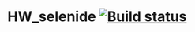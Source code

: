 # HW_selenide [![Build status](https://ci.appveyor.com/api/projects/status/0omvof2flb0u42b6?svg=true)](https://ci.appveyor.com/project/yuegeini/hw-selenide)
